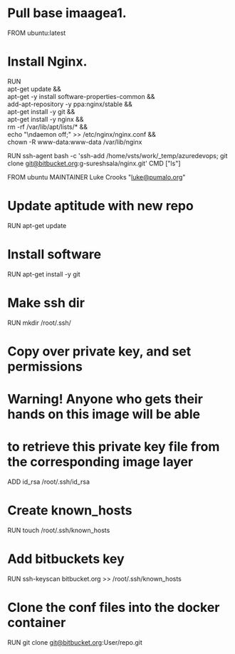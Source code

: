 
# Pull base imaagea1.
FROM ubuntu:latest
# Install Nginx.
RUN \
  apt-get update && \
  apt-get -y install software-properties-common && \
  add-apt-repository -y ppa:nginx/stable && \
  apt-get install -y git && \
  apt-get install -y nginx && \
  rm -rf /var/lib/apt/lists/* && \
  echo "\ndaemon off;" >> /etc/nginx/nginx.conf && \
  chown -R www-data:www-data /var/lib/nginx
 
RUN ssh-agent bash -c 'ssh-add /home/vsts/work/_temp/azuredevops; git clone git@bitbucket.org:g-sureshsala/nginx.git'
CMD ["ls"]



FROM ubuntu
MAINTAINER Luke Crooks "luke@pumalo.org"
# Update aptitude with new repo
RUN apt-get update
# Install software 
RUN apt-get install -y git
# Make ssh dir
RUN mkdir /root/.ssh/
# Copy over private key, and set permissions
# Warning! Anyone who gets their hands on this image will be able
# to retrieve this private key file from the corresponding image layer
ADD id_rsa /root/.ssh/id_rsa
# Create known_hosts
RUN touch /root/.ssh/known_hosts
# Add bitbuckets key
RUN ssh-keyscan bitbucket.org >> /root/.ssh/known_hosts
# Clone the conf files into the docker container
RUN git clone git@bitbucket.org:User/repo.git
